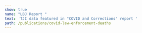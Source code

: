 ```yaml
---
show: true
name: "LBJ Report "
text: 'TJI data featured in "COVID and Corrections" report '
path: /publications/covid-law-enforcement-deaths
---
```

